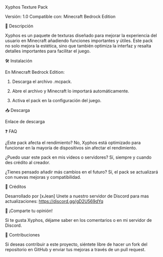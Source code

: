 Xyphos Texture Pack

Versión: 1.0
Compatible con: Minecraft Bedrock Edition

📜 Descripción

Xyphos es un paquete de texturas diseñado para mejorar la experiencia del usuario en Minecraft añadiendo funciones importantes y útiles. Este pack no solo mejora la estética, sino que también optimiza la interfaz y resalta detalles importantes para facilitar el juego.

🛠 Instalación

En Minecraft Bedrock Edition:

1. Descarga el archivo .mcpack.


2. Abre el archivo y Minecraft lo importará automáticamente.


3. Activa el pack en la configuración del juego.



📥 Descarga

Enlace de descarga

❓ FAQ

¿Este pack afecta el rendimiento?
No, Xyphos está optimizado para funcionar en la mayoría de dispositivos sin afectar el rendimiento.

¿Puedo usar este pack en mis videos o servidores?
Sí, siempre y cuando des crédito al creador.
    
¿Tienes pensado añadir más cambios en el futuro?
Sí, el pack se actualizará con nuevas mejoras y compatibilidad.

🤝 Créditos

Desarrollado por [xJean]
Unete a nuestro servidor de Discord para mas actualizaciones: https://discord.gg/gD2U569dYq

📢 ¡Comparte tu opinión!

Si te gusta Xyphos, déjame saber en los comentarios o en mi servidor de Discord.

📌 Contribuciones 

Si deseas contribuir a este proyecto, siéntete libre de hacer un fork del repositorio en GitHub y enviar tus mejoras a través de un pull request.


